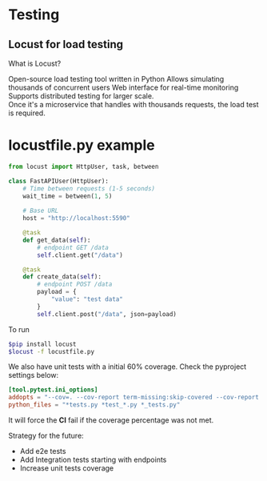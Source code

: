 # Testing

## Locust for load testing

What is Locust?

Open-source load testing tool written in Python
Allows simulating thousands of concurrent users
Web interface for real-time monitoring
Supports distributed testing for larger scale.\
Once it's a microservice that handles with thousands requests, the load test is required.


# locustfile.py example
```python
from locust import HttpUser, task, between

class FastAPIUser(HttpUser):
    # Time between requests (1-5 seconds)
    wait_time = between(1, 5)
    
    # Base URL
    host = "http://localhost:5590"

    @task
    def get_data(self):
        # endpoint GET /data
        self.client.get("/data")

    @task
    def create_data(self):
        # endpoint POST /data
        payload = {
            "value": "test data"
        }
        self.client.post("/data", json=payload)
```

To run
```bash
$pip install locust
$locust -f locustfile.py
```

We also have unit tests with a initial 60% coverage.
Check the pyproject settings below:
```toml
[tool.pytest.ini_options]
addopts = "--cov=. --cov-report term-missing:skip-covered --cov-report xml:coverage.xml --cov-fail-under 60 --cov-config .coveragerc -p no:warnings"
python_files = "*tests.py *test_*.py *_tests.py"
```
It will force the **CI** fail if the coverage percentage was not met.

Strategy for the future:
- Add  e2e tests
- Add Integration tests starting with endpoints
- Increase unit tests coverage
